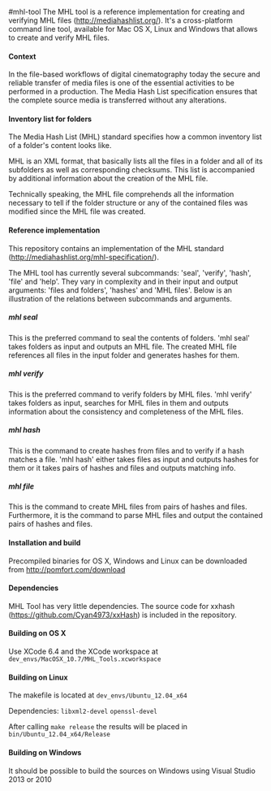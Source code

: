 #mhl-tool
The MHL tool is a reference implementation for creating and verifying MHL files (http://mediahashlist.org/). It's a cross-platform command line tool, available for Mac OS X, Linux and Windows that allows to create and verify MHL files.

#### Context

In the file-based workflows of digital cinematography today the secure and reliable transfer of media files is one of the essential activities to be performed in a production. The Media Hash List specification ensures that the complete source media is transferred without any alterations.

#### Inventory list for folders

The Media Hash List (MHL) standard specifies how a common inventory list of a folder's content looks like.

MHL is an XML format, that basically lists all the files in a folder and all of its subfolders as well as corresponding checksums. This list is accompanied by additional information about the creation of the MHL file. 

Technically speaking, the MHL file comprehends all the information necessary to tell if the folder structure or any of the contained files was modified since the MHL file was created.

#### Reference implementation

This repository contains an implementation of the MHL standard (http://mediahashlist.org/mhl-specification/). 

The MHL tool has currently several subcommands: 'seal', 'verify', 'hash', 'file' and 'help'. They vary in complexity and in their input and output arguments: 'files and folders', 'hashes' and 'MHL files'. Below is an illustration of the relations between subcommands and arguments.

##### mhl seal

This is the preferred command to seal the contents of folders. 'mhl seal' takes folders as input and outputs an MHL file. The created MHL file references all files in the input folder and generates hashes for them.

##### mhl verify

This is the preferred command to verify folders by MHL files. 'mhl verify' takes folders as input, searches for MHL files in them and outputs information about the consistency and completeness of the MHL files.

##### mhl hash

This is the command to create hashes from files and to verify if a hash matches a file. 'mhl hash' either takes files as input and outputs hashes for them or it takes pairs of hashes and files and outputs matching info.

##### mhl file

This is the command to create MHL files from pairs of hashes and files. Furthermore, it is the command to parse MHL files and output the contained pairs of hashes and files.


#### Installation and build

Precompiled binaries for OS X, Windows and Linux can be downloaded from http://pomfort.com/download

#### Dependencies
MHL Tool has very little dependencies. The source code for xxhash (https://github.com/Cyan4973/xxHash) is included in the repository.

#### Building on OS X

Use XCode 6.4 and the XCode workspace at `dev_envs/MacOSX_10.7/MHL_Tools.xcworkspace`

#### Building on Linux

The makefile is located at `dev_envs/Ubuntu_12.04_x64`

Dependencies: `libxml2-devel` `openssl-devel`

After calling `make release` the results will be placed in `bin/Ubuntu_12.04_x64/Release`

#### Building on Windows

It should be possible to build the sources on Windows using Visual Studio 2013 or 2010


 
 



